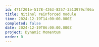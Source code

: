 ```yaml
---
id: 471f201e-5178-4263-8257-3513979cf06a
title: Nitinol reinforced module
time: 2024-12-19T14:00:00.000Z
completed: false
date: 2024-12-19T06:00:00.000Z
project: Dynamic Momentum
order: 0
---
```



